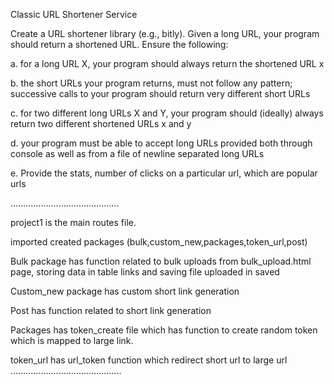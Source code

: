 Classic URL Shortener Service


Create a URL shortener library (e.g., bitly). Given a long URL, your program should return a shortened URL. Ensure the following:

a. for a long URL X, your program should always return the shortened URL x

b. the short URLs your program returns, must not follow any pattern; successive calls to your program should return very different short URLs 

c. for two different long URLs X and Y, your program should (ideally) always return two different shortened URLs x and y

d. your program must be able to accept long URLs provided both through console as well as from a file of newline separated long URLs

e. Provide the stats, number of clicks on a particular url, which are popular urls


...........................................

project1 is the main routes file. 

imported created packages (bulk,custom_new,packages,token_url,post)

Bulk package has function related to  bulk uploads from bulk_upload.html page, storing data in table links and saving file uploaded in saved

Custom_new package has custom short link generation 

Post has function related to short link generation 

Packages has token_create file which has function to create random token which is mapped to large link.

token_url has url_token function which redirect short url to large url 
............................................


